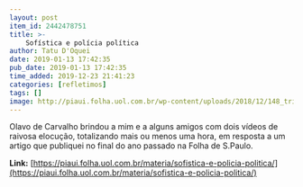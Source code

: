 ```yaml
---
layout: post
item_id: 2442478751
title: >-
    Sofística e polícia política
author: Tatu D'Oquei
date: 2019-01-13 17:42:35
pub_date: 2019-01-13 17:42:35
time_added: 2019-12-23 21:41:23
categories: [refletimos]
tags: []
image: http://piaui.folha.uol.com.br/wp-content/uploads/2018/12/148_tribuna_redes.jpg
---
```


Olavo de Carvalho brindou a mim e a alguns amigos com dois vídeos de raivosa elocução, totalizando mais ou menos uma hora, em resposta a um artigo que publiquei no final do ano passado na Folha de S.Paulo.

**Link:** [https://piaui.folha.uol.com.br/materia/sofistica-e-policia-politica/](https://piaui.folha.uol.com.br/materia/sofistica-e-policia-politica/)

